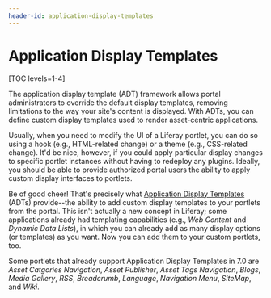 ```yaml
---
header-id: application-display-templates
---
```


# Application Display Templates

[TOC levels=1-4]

The application display template (ADT) framework allows portal administrators to
override the default display templates, removing limitations to the way your 
site's content is displayed. With ADTs, you can define custom display templates
used to render asset-centric applications.

Usually, when you need to modify the UI of a Liferay portlet, you can do so
using a hook (e.g., HTML-related change) or a theme (e.g., CSS-related change).
It'd be nice, however, if you could apply particular display changes to specific
portlet instances without having to redeploy any plugins. Ideally, you should be
able to provide authorized portal users the ability to apply custom display
interfaces to portlets.

Be of good cheer! That's precisely what
[Application Display Templates](/docs/7-0/user/-/knowledge_base/u/styling-apps-with-application-display-templates)
(ADTs) provide--the ability to add custom display templates to your portlets from
the portal. This isn't actually a new concept in Liferay; some applications
already had templating capabilities (e.g., *Web Content* and *Dynamic Data 
Lists*), in which you can already add as many display options (or templates) as
you want. Now you can add them to your custom portlets, too.

Some portlets that already support Application Display Templates in 7.0 are 
*Asset Catgories Navigation*, *Asset Publisher*, *Asset Tags Navigation*, 
*Blogs*, *Media Gallery*, *RSS*, *Breadcrumb*, *Language*, *Navigation Menu*,
*SiteMap*, and *Wiki*.

